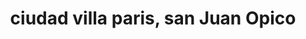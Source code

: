 ---
title: ciudad villa paris, san Juan Opico
url: /ciudad-villa-paris-san-juan-opico/
latitude: 13.791
longitude: -89.36
---